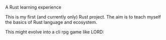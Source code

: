 A Rust learning experience

This is my first (and currently only) Rust project. The aim is to teach myself the basics of Rust language and ecosystem.

This might evolve into a cli rpg game like LORD:
